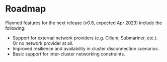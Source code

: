 # Roadmap

Planned features for the next release (v0.8, expected Apr 2023) include the following:

* Support for external network providers (e.g. Cilium, Submariner, etc.). Or no network provider at all.
* Improved resilience and availability in cluster disconnection scenarios.
* Basic support for inter-cluster networking constraints.
